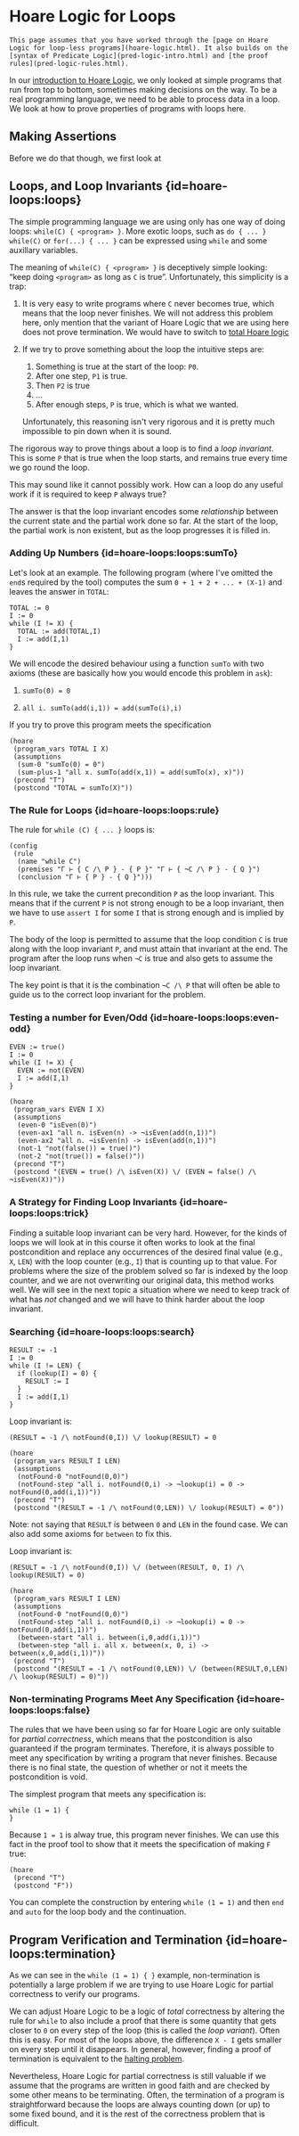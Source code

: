 # Hoare Logic for Loops

```aside
This page assumes that you have worked through the [page on Hoare Logic for loop-less programs](hoare-logic.html). It also builds on the [syntax of Predicate Logic](pred-logic-intro.html) and [the proof rules](pred-logic-rules.html).
```

In our [introduction to Hoare Logic](hoare-logic.md), we only looked at simple programs that run from top to bottom, sometimes making decisions on the way. To be a real programming language, we need to be able to process data in a loop. We look at how to prove properties of programs with loops here.

## Making Assertions

Before we do that though, we first look at



## Loops, and Loop Invariants {id=hoare-loops:loops}

The simple programming language we are using only has one way of doing loops: `while(C) { <program> }`. More exotic loops, such as `do { ... } while(C)` or `for(...) { ... }` can be expressed using `while` and some auxillary variables.

The meaning of `while(C) { <program> }` is deceptively simple looking: “keep doing `<program>` as long as `C` is true”. Unfortunately, this simplicity is a trap:

1. It is very easy to write programs where `C` never becomes true, which means that the loop never finishes. We will not address this problem here, only mention that the variant of Hoare Logic that we are using here does not prove termination. We would have to switch to [total Hoare logic](hoare-loops.md#hoare-loops:termination)
2. If we try to prove something about the loop the intuitive steps are:
   1. Something is true at the start of the loop: `P0`.
   2. After one step, `P1` is true.
   3. Then `P2` is true
   4. ...
   5. After enough steps, `P` is true, which is what we wanted.

   Unfortunately, this reasoning isn't very rigorous and it is pretty much impossible to pin down when it is sound.

The rigorous way to prove things about a loop is to find a *loop invariant*. This is some `P` that is true when the loop starts, and remains true every time we go round the loop.

This may sound like it cannot possibly work. How can a loop do any useful work if it is required to keep `P` always true?

The answer is that the loop invariant encodes some *relationship* between the current state and the partial work done so far. At the start of the loop, the partial work is non existent, but as the loop progresses it is filled in.

### Adding Up Numbers {id=hoare-loops:loops:sumTo}

Let's look at an example. The following program (where I've omitted the `end`s required by the tool) computes the sum `0 + 1 + 2 + ... + (X-1)` and leaves the answer in `TOTAL`:

```
TOTAL := 0
I := 0
while (I != X) {
  TOTAL := add(TOTAL,I)
  I := add(I,1)
}
```

We will encode the desired behaviour using a function `sumTo` with two axioms (these are basically how you would encode this problem in `ask`):

1. ```formula
   sumTo(0) = 0
   ```
2. ```formula
   all i. sumTo(add(i,1)) = add(sumTo(i),i)
   ```

If you try to prove this program meets the specification

```hoare {id=hoare-loops-1}
(hoare
 (program_vars TOTAL I X)
 (assumptions
  (sum-0 "sumTo(0) = 0")
  (sum-plus-1 "all x. sumTo(add(x,1)) = add(sumTo(x), x)"))
 (precond "T")
 (postcond "TOTAL = sumTo(X)"))
```

### The Rule for Loops {id=hoare-loops:loops:rule}

The rule for `while (C) { ... }` loops is:

```rules-display
(config
 (rule
  (name "while C")
  (premises "Γ ⊢ { C /\ P } - { P }" "Γ ⊢ { ¬C /\ P } - { Q }")
  (conclusion "Γ ⊢ { P } - { Q }")))
```

In this rule, we take the current precondition `P` as the loop invariant. This means that if the current `P` is not strong enough to be a loop invariant, then we have to use `assert I` for some `I` that is strong enough and is implied by `P`.

The body of the loop is permitted to assume that the loop condition `C` is true along with the loop invariant `P`, and must attain that invariant at the end. The program after the loop runs when `¬C` is true and also gets to assume the loop invariant.

The key point is that it is the combination `¬C /\ P` that will often be able to guide us to the correct loop invariant for the problem.

### Testing a number for Even/Odd {id=hoare-loops:loops:even-odd}

```
EVEN := true()
I := 0
while (I != X) {
  EVEN := not(EVEN)
  I := add(I,1)
}
```

```hoare {id=hoare-loops-even-odd}
(hoare
 (program_vars EVEN I X)
 (assumptions
  (even-0 "isEven(0)")
  (even-ax1 "all n. isEven(n) -> ¬isEven(add(n,1))")
  (even-ax2 "all n. ¬isEven(n) -> isEven(add(n,1))")
  (not-1 "not(false()) = true()")
  (not-2 "not(true()) = false()"))
 (precond "T")
 (postcond "(EVEN = true() /\ isEven(X)) \/ (EVEN = false() /\ ¬isEven(X))"))
```

### A Strategy for Finding Loop Invariants {id=hoare-loops:loops:trick}

Finding a suitable loop invariant can be very hard. However, for the kinds of loops we will look at in this course it often works to look at the final postcondition and replace any occurrences of the desired final value (e.g., `X`, `LEN`) with the loop counter (e.g., `I`) that is counting up to that value. For problems where the size of the problem solved so far is indexed by the loop counter, and we are not overwriting our original data, this method works well. We will see in the next topic a situation where we need to keep track of what has *not* changed and we will have to think harder about the loop invariant.

### Searching {id=hoare-loops:loops:search}

```
RESULT := -1
I := 0
while (I != LEN) {
  if (lookup(I) = 0) {
    RESULT := I
  }
  I := add(I,1)
}
```

Loop invariant is:
```formula
(RESULT = -1 /\ notFound(0,I)) \/ lookup(RESULT) = 0
```

```hoare {id=hoare-loops-search}
(hoare
 (program_vars RESULT I LEN)
 (assumptions
  (notFound-0 "notFound(0,0)")
  (notFound-step "all i. notFound(0,i) -> ¬lookup(i) = 0 -> notFound(0,add(i,1))"))
 (precond "T")
 (postcond "(RESULT = -1 /\ notFound(0,LEN)) \/ lookup(RESULT) = 0"))
```

Note: not saying that `RESULT` is between `0` and `LEN` in the found case. We can also add some axioms for `between` to fix this.

Loop invariant is:
```formula
(RESULT = -1 /\ notFound(0,I)) \/ (between(RESULT, 0, I) /\ lookup(RESULT) = 0)
```

```hoare {id=hoare-loops-search2}
(hoare
 (program_vars RESULT I LEN)
 (assumptions
  (notFound-0 "notFound(0,0)")
  (notFound-step "all i. notFound(0,i) -> ¬lookup(i) = 0 -> notFound(0,add(i,1))")
  (between-start "all i. between(i,0,add(i,1))")
  (between-step "all i. all x. between(x, 0, i) -> between(x,0,add(i,1))"))
 (precond "T")
 (postcond "(RESULT = -1 /\ notFound(0,LEN)) \/ (between(RESULT,0,LEN) /\ lookup(RESULT) = 0)"))
```

### Non-terminating Programs Meet Any Specification {id=hoare-loops:loops:false}

The rules that we have been using so far for Hoare Logic are only suitable for *partial correctness*, which means that the postcondition is also guaranteed if the program terminates. Therefore, it is always possible to meet any specification by writing a program that never finishes. Because there is no final state, the question of whether or not it meets the postcondition is void.

The simplest program that meets any specification is:

```
while (1 = 1) {
}
```

Because `1 = 1` is alway true, this program never finishes. We can use this fact in the proof tool to show that it meets the specification of making `F` true:

```hoare {id=hoare-loops-false}
(hoare
 (precond "T")
 (postcond "F"))
```

You can complete the construction by entering `while (1 = 1)` and then `end` and `auto` for the loop body and the continuation.

## Program Verification and Termination {id=hoare-loops:termination}

As we can see in the `while (1 = 1) { }` example, non-termination is potentially a large problem if we are trying to use Hoare Logic for partial correctness to verify our programs.

We can adjust Hoare Logic to be a logic of *total* correctness by altering the rule for `while` to also include a proof that there is some quantity that gets closer to `0` on every step of the loop (this is called the *loop variant*). Often this is easy. For most of the loops above, the difference `X - I` gets smaller on every step until it disappears. In general, however, finding a proof of termination is equivalent to the [halting problem](halting-problem.md).

Nevertheless, Hoare Logic for partial correctness is still valuable if we assume that the programs are written in good faith and are checked by some other means to be terminating. Often, the termination of a program is straightforward because the loops are always counting down (or up) to some fixed bound, and it is the rest of the correctness problem that is difficult.
